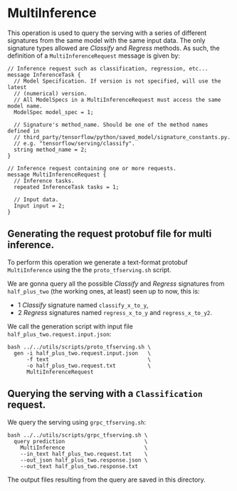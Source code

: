 # MultiInference

This operation is used to query the serving with a series of different signatures
from the same model with the same input data. The only signature
types allowed are _Classify_ and _Regress_ methods. As such, the definition of
a `MultiInferenceRequest` message is given by:

```
// Inference request such as classification, regression, etc...
message InferenceTask {
  // Model Specification. If version is not specified, will use the latest
  // (numerical) version.
  // All ModelSpecs in a MultiInferenceRequest must access the same model name.
  ModelSpec model_spec = 1;

  // Signature's method_name. Should be one of the method names defined in
  // third_party/tensorflow/python/saved_model/signature_constants.py.
  // e.g. "tensorflow/serving/classify".
  string method_name = 2;
}

// Inference request containing one or more requests.
message MultiInferenceRequest {
  // Inference tasks.
  repeated InferenceTask tasks = 1;

  // Input data.
  Input input = 2;
}
```

## Generating the request protobuf file for multi inference.

To perform this operation we generate a text-format protobuf `MultiInference` using the
the `proto_tfserving.sh` script.

We are gonna query all the possible _Classify_ and _Regress_ signatures from `half_plus_two`
(the working ones, at least) seen up to now, this is:

- 1 _Classify_ signature named `classify_x_to_y`,
- 2 _Regress_ signatures named `regress_x_to_y` and `regress_x_to_y2`.

We call the generation script with input file `half_plus_two.request.input.json`:

```
bash ../../utils/scripts/proto_tfserving.sh \
  gen -i half_plus_two.request.input.json   \
      -f text                               \
      -o half_plus_two.request.txt          \
      MultiInferenceRequest
```

## Querying the serving with a `Classification` request.

We query the serving using `grpc_tfserving.sh`:

```
bash ../../utils/scripts/grpc_tfserving.sh \
  query prediction                         \
    MultiInference                         \
    --in_text half_plus_two.request.txt    \
    --out_json half_plus_two.response.json \
    --out_text half_plus_two.response.txt
```

The output files resulting from the query are saved in this directory.
